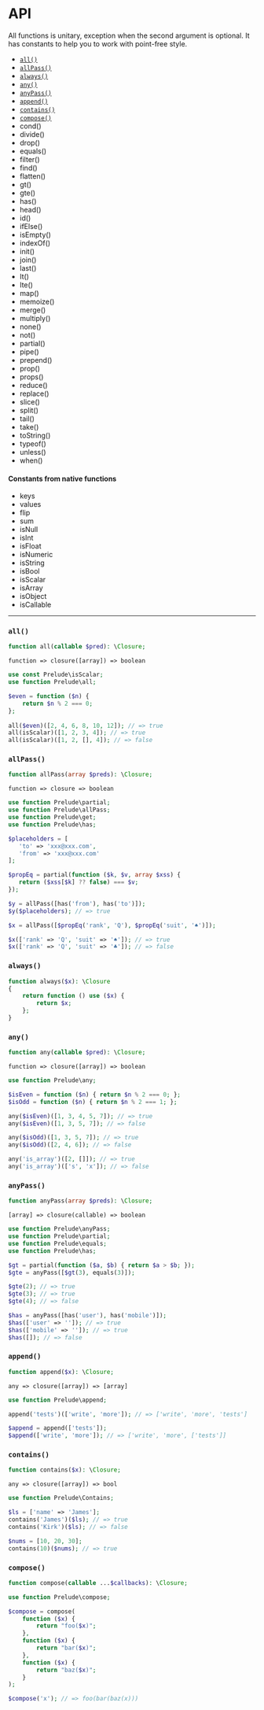 # API
All functions is unitary, exception when the second argument is optional. It has constants to help you to work with point-free style.

+ [`all()`](#all)
+ [`allPass()`](#allpass)
+ [`always()`](#always)
+ [`any()`](#any)
+ [`anyPass()`](#anypass)
+ [`append()`](#append)
+ [`contains()`](#contains)
+ [`compose()`](#compose)
+ cond()
+ divide()
+ drop()
+ equals()
+ filter()
+ find()
+ flatten()
+ gt()
+ gte()
+ has()
+ head()
+ id()
+ ifElse()
+ isEmpty()
+ indexOf()
+ init()
+ join()
+ last()
+ lt()
+ lte()
+ map()
+ memoize()
+ merge()
+ multiply()
+ none()
+ not()
+ partial()
+ pipe()
+ prepend()
+ prop()
+ props()
+ reduce()
+ replace()
+ slice()
+ split()
+ tail()
+ take()
+ toString()
+ typeof()
+ unless()
+ when()

#### Constants from native functions

+ keys 
+ values
+ flip 
+ sum
+ isNull
+ isInt
+ isFloat
+ isNumeric
+ isString
+ isBool
+ isScalar
+ isArray
+ isObject
+ isCallable

-------

### `all()`

```php
function all(callable $pred): \Closure;
```

`function => closure([array]) => boolean`

```php
use const Prelude\isScalar;
use function Prelude\all;

$even = function ($n) { 
    return $n % 2 === 0; 
};
        
all($even)([2, 4, 6, 8, 10, 12]); // => true
all(isScalar)([1, 2, 3, 4]); // => true
all(isScalar)([1, 2, [], 4]); // => false
```

### `allPass()`

 ```php
 function allPass(array $preds): \Closure;
 ```

`function => closure => boolean`

 ```php
use function Prelude\partial;
use function Prelude\allPass;
use function Prelude\get;
use function Prelude\has;

$placeholders = [
    'to' => 'xxx@xxx.com',
    'from' => 'xxx@xxx.com'
];

$propEq = partial(function ($k, $v, array $xss) {
    return ($xss[$k] ?? false) === $v;
});

$y = allPass([has('from'), has('to')]);        
$y($placeholders); // => true

$x = allPass([$propEq('rank', 'Q'), $propEq('suit', '♠︎')]);

$x(['rank' => 'Q', 'suit' => '♠︎']); // => true
$x(['rank' => 'Q', 'suit' => '♣︎︎']); // => false
```

### `always()`

```php
function always($x): \Closure
{
    return function () use ($x) {
        return $x;
    };
}
```

### `any()`

```php
function any(callable $pred): \Closure;
```

`function => closure([array]) => boolean`

```php
use function Prelude\any;

$isEven = function ($n) { return $n % 2 === 0; };
$isOdd = function ($n) { return $n % 2 === 1; };

any($isEven)([1, 3, 4, 5, 7]); // => true
any($isEven)([1, 3, 5, 7]); // => false

any($isOdd)([1, 3, 5, 7]); // => true
any($isOdd)([2, 4, 6]); // => false

any('is_array')([2, []]); // => true
any('is_array')(['s', 'x']); // => false
```

### `anyPass()`

```php
function anyPass(array $preds): \Closure;
```

`[array] => closure(callable) => boolean`

```php
use function Prelude\anyPass;
use function Prelude\partial;
use function Prelude\equals;
use function Prelude\has;

$gt = partial(function ($a, $b) { return $a > $b; });
$gte = anyPass([$gt(3), equals(3)]);

$gte(2); // => true
$gte(3); // => true
$gte(4); // => false

$has = anyPass([has('user'), has('mobile')]);
$has(['user' => '']); // => true
$has(['mobile' => '']); // => true
$has([]); // => false

```

### `append()`

```php
function append($x): \Closure;
```

`any => closure([array]) => [array]`

```php
use function Prelude\append;

append('tests')(['write', 'more']); // => ['write', 'more', 'tests']

$append = append(['tests']);
$append(['write', 'more']); // => ['write', 'more', ['tests']]
```

### `contains()`

```php
function contains($x): \Closure;
```

`any => closure([array]) => bool`

```php
use function Prelude\Contains;

$ls = ['name' => 'James'];
contains('James')($ls); // => true
contains('Kirk')($ls); // => false

$nums = [10, 20, 30];
contains(10)($nums); // => true    
```

### `compose()`

```php
function compose(callable ...$callbacks): \Closure;
```

```php
use function Prelude\compose;

$compose = compose(
    function ($x) {
        return "foo($x)";
    },
    function ($x) {
        return "bar($x)";
    },
    function ($x) {
        return "baz($x)";
    }
);

$compose('x'); // => foo(bar(baz(x)))
